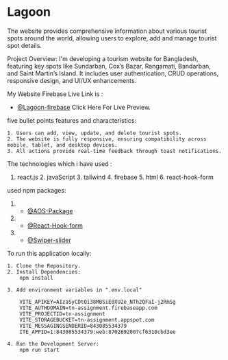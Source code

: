 # Lagoon

The website provides comprehensive information about various tourist spots around the world, allowing users to explore, add and manage tourist spot details.

Project Overview:
I'm developing a tourism website for Bangladesh, featuring key spots like Sundarban, Cox’s Bazar, Rangamati, Bandarban, and Saint Martin’s Island. It includes user authentication, CRUD operations, responsive design, and UI/UX enhancements.

My Website Firebase Live Link is :

- [@Lagoon-firebase](https://tn-assignment.web.app/) Click Here For Live Preview.

five bullet points features and characteristics:

    1. Users can add, view, update, and delete tourist spots.
    2. The website is fully responsive, ensuring compatibility across mobile, tablet, and desktop devices.
    3. All actions provide real-time feedback through toast notifications.


The technologies which i have used :

1.  react.js     2. javaScript     3. tailwind     4. firebase    5. html    6. react-hook-form

used npm packages:

1. - [@AOS-Package](https://www.npmjs.com/package/aos) 
2. - [@React-Hook-form](https://react-hook-form.com/)
3. - [@Swiper-slider](https://swiperjs.com/)

To run this application locally:

    1. Clone the Repository.
    2. Install Dependencies:
        npm install

    3. Add environment variables in ".env.local"

        VITE_APIKEY=AIzaSyCDtOi38MBSiE0XU2e_NTh2QFaI-j2RmSg
        VITE_AUTHDOMAIN=tn-assignment.firebaseapp.com
        VITE_PROJECTID=tn-assignment
        VITE_STORAGEBUCKET=tn-assignment.appspot.com
        VITE_MESSAGINGSENDERID=843085534379
        ITE_APPID=1:843085534379:web:8702692007cf6310cbd3ee

    4. Run the Development Server:
        npm run start
